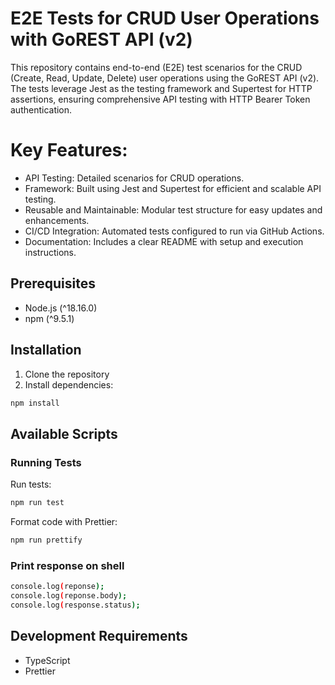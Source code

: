 # E2E Tests for CRUD User Operations with GoREST API (v2)

This repository contains end-to-end (E2E) test scenarios for the CRUD (Create, Read, Update, Delete) user operations using the GoREST API (v2). The tests leverage Jest as the testing framework and Supertest for HTTP assertions, ensuring comprehensive API testing with HTTP Bearer Token authentication.

# Key Features:

- API Testing: Detailed scenarios for CRUD operations.
- Framework: Built using Jest and Supertest for efficient and scalable API testing.
- Reusable and Maintainable: Modular test structure for easy updates and enhancements.
- CI/CD Integration: Automated tests configured to run via GitHub Actions.
- Documentation: Includes a clear README with setup and execution instructions.

## Prerequisites

- Node.js (^18.16.0)
- npm (^9.5.1)

## Installation

1. Clone the repository
2. Install dependencies:

```bash
npm install
```

## Available Scripts

### Running Tests

Run tests:
```bash
npm run test
```

Format code with Prettier:
```bash
npm run prettify
```

### Print response on shell 

```bash
console.log(reponse);
console.log(reponse.body);
console.log(response.status);
```



## Development Requirements

- TypeScript
- Prettier

